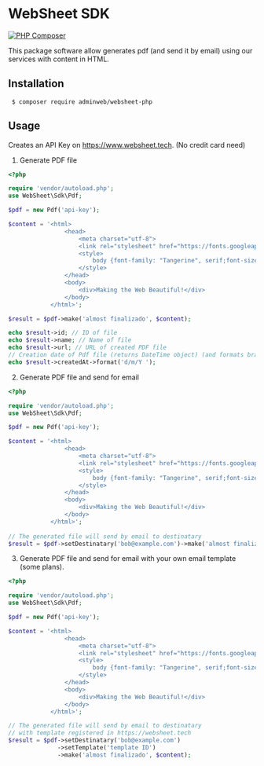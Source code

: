 WebSheet SDK
==========
[![PHP Composer](https://github.com/AdminWeb/websheet-php/actions/workflows/php.yml/badge.svg)](https://github.com/AdminWeb/websheet-php/actions/workflows/php.yml)

This package software allow generates pdf (and send it by email) using our services with content in HTML.

Installation
------------

```shell
 $ composer require adminweb/websheet-php
```


Usage
-----
Creates an API Key on https://www.websheet.tech. (No credit card need)

1. Generate PDF file

```php
<?php

require 'vendor/autoload.php';
use WebSheet\Sdk\Pdf;

$pdf = new Pdf('api-key');

$content = '<html>
                <head>
                    <meta charset="utf-8">
                    <link rel="stylesheet" href="https://fonts.googleapis.com/css?family=Tangerine">
                    <style>
                        body {font-family: "Tangerine", serif;font-size: 48px; text-shadow: 4px 4px 4px #aaa;}
                    </style>
                </head>
                <body>
                    <div>Making the Web Beautiful!</div>
                </body>
            </html>';

$result = $pdf->make('almost finalizado', $content);

echo $result->id; // ID of file
echo $result->name; // Name of file
echo $result->url; // URL of created PDF file
// Creation date of Pdf file (returns DateTime object) (and formats brazilian format here)
echo $result->createdAt->format('d/m/Y '); 
```

2. Generate PDF file and send for email

```php
<?php

require 'vendor/autoload.php';
use WebSheet\Sdk\Pdf;

$pdf = new Pdf('api-key');

$content = '<html>
                <head>
                    <meta charset="utf-8">
                    <link rel="stylesheet" href="https://fonts.googleapis.com/css?family=Tangerine">
                    <style>
                        body {font-family: "Tangerine", serif;font-size: 48px; text-shadow: 4px 4px 4px #aaa;}
                    </style>
                </head>
                <body>
                    <div>Making the Web Beautiful!</div>
                </body>
            </html>';
            
// The generated file will send by email to destinatary
$result = $pdf->setDestinatary('bob@example.com')->make('almost finalizado', $content); 
```

3. Generate PDF file and send for email with your own email template (some plans).

```php
<?php

require 'vendor/autoload.php';
use WebSheet\Sdk\Pdf;

$pdf = new Pdf('api-key');

$content = '<html>
                <head>
                    <meta charset="utf-8">
                    <link rel="stylesheet" href="https://fonts.googleapis.com/css?family=Tangerine">
                    <style>
                        body {font-family: "Tangerine", serif;font-size: 48px; text-shadow: 4px 4px 4px #aaa;}
                    </style>
                </head>
                <body>
                    <div>Making the Web Beautiful!</div>
                </body>
            </html>';

// The generated file will send by email to destinatary 
// with template registered in https://websheet.tech
$result = $pdf->setDestinatary('bob@example.com')
              ->setTemplate('template ID')
              ->make('almost finalizado', $content); 
```
